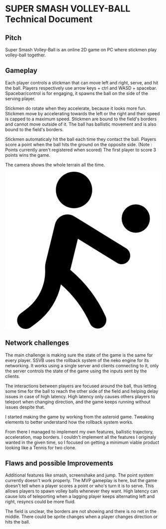 # SUPER SMASH VOLLEY-BALL Technical Document

## Pitch

Super Smash Volley-Ball is an online 2D game on PC where stickmen play volley-ball together.

## Gameplay

Each player controls a stickman that can move left and right, serve, and hit the ball.
Players respectively use arrow keys + ctrl and WASD + spacebar.
Spacebar/control is for engaging, it spawns the ball on the side of the serving player.

Stickmen do rotate when they accelerate, because it looks more fun.
Stickmen move by accelerating towards the left or the right and their speed is capped to a maximum speed.
Stickmen are bound to the field's borders and cannot move outside of it.
The ball has ballistic movement and is also bound to the field's borders.

Stickmen automaticaly hit the ball each time they contact the ball.
Players score a point when the ball hits the ground on the opposite side. (Note : Points currently aren't registered when scored)
The first player to score 3 points wins the game.

The camera shows the whole terrain all the time.

![Volley1](/images/volley1.png)

## Network challenges

The main challenge is making sure the state of the game is the same for every player.
SSVB uses the rollback system of the neko engine for its networking.
It works using a single server and clients connecting to it, only the server controls the state of the game using the inputs sent by the clients.  

The interactions between players are focused around the ball, thus letting some time for the ball to reach the other side of the field and helping delay issues in case of high latency.
High latency only causes others players to teleport when changing direction, and the game keeps running without issues despite that.

I started making the game by working from the asteroid game.
Tweaking elements to better understand how the rollback system works.

From there I managed to implement my own features, ballistic trajectory, acceleration, map borders.
I couldn't implement all the features I originaly wanted in the given time, so I focused on getting a minimum viable product looking like a Tennis for two clone.

## Flaws and possible Improvements

Additional features like smash, screenshake and jump.
The point system currently doesn't work properly.
The MVP gameplay is here, but the game doesn't tell when a player scores a point or who's turn it is to serve.
This allows players to spawn volley balls whenever they want. 
High latency can cause lots of teleporting when a lagging player keeps alternating left and right, resyncs could be more fluid.

The field is unclear, the borders are not showing and there is no net in the middle.
There could be sprite changes when a player changes direction or hits the ball.
